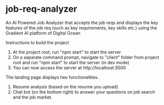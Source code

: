# job-req-analyzer
An AI Powered Job Analyzer that accepts the job reqs and displays the key features of the job req (such as key requirements, key skills etc.) using the Gradient AI platform of Digital Ocean

Instructions to build the project

1. At the project root, run "npm start" to start the server
2. On a separate command prompt, navigate to "client" folder from project root and run "npm start" to start the server (in dev mode)
3. You can now access the server at http://localhost:3000

The landing page displays two functionalities. 

1. Resume analysis (based on the resume you upload)
2. Chat bot (on the bottom right) to answer your questions on job search and the job market. 
